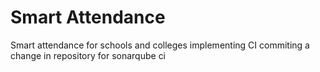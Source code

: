 # Smart Attendance
Smart attendance for schools and  colleges
implementing CI
commiting a change in repository 
for sonarqube ci

 




 
